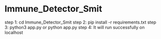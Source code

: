 # Immune_Detector_Smit

step 1: cd Immune_Detector_Smit
step 2: pip install -r requirements.txt
step 3: python3 app.py or python app.py
step 4: It will run successfully on localhost
